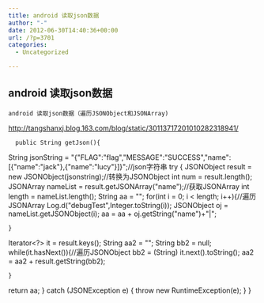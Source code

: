 ```yaml
---
title: android 读取json数据
author: "-"
date: 2012-06-30T14:40:36+00:00
url: /?p=3701
categories:
  - Uncategorized

---
```

## android 读取json数据
  
    android 读取json数据（遍历JSONObject和JSONArray) 
  


  http://tangshanxj.blog.163.com/blog/static/30113717201010282318941/


      public String getJson(){
 String jsonString = "{"FLAG":"flag","MESSAGE":"SUCCESS","name":[{"name":"jack"},{"name":"lucy"}]}";//json字符串
 try {
 JSONObject result = new JSONObject(jsonstring);//转换为JSONObject
 int num = result.length();
 JSONArray nameList = result.getJSONArray("name");//获取JSONArray
 int length = nameList.length();
 String aa = "";
 for(int i = 0; i < length; i++){//遍历JSONArray
 Log.d("debugTest",Integer.toString(i));
 JSONObject oj = nameList.getJSONObject(i);
 aa = aa + oj.getString("name")+"|"; 
  
    }
 Iterator<?> it = result.keys();
 String aa2 = "";
 String bb2 = null;
 while(it.hasNext()){//遍历JSONObject
 bb2 = (String) it.next().toString();
 aa2 = aa2 + result.getString(bb2);
  
  
    }
 return aa;
 } catch (JSONException e) {
 throw new RuntimeException(e);
 }
 }
  
